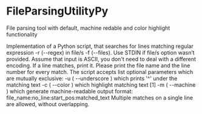 # FileParsingUtilityPy
File parsing tool with default, machine redable and color highlight functionality

Implementation of a Python script, that searches for lines matching regular expression -r (--regex) in file/s -f (--files).
Use STDIN if file/s option wasn’t provided.
Assume that input is ASCII, you don't need to deal with a different encoding.
If a line matches, print it. Please print the file name and the line number for every match.
The script accepts list optional parameters which are mutually exclusive:
-u ( --underscore ) which prints '^' under the matching text
-c ( --color ) which highlight matching text [1]
-m ( --machine ) which generate machine-readable output
format: file_name:no_line:start_pos:matched_text
Multiple matches on a single line are allowed, without overlapping.
